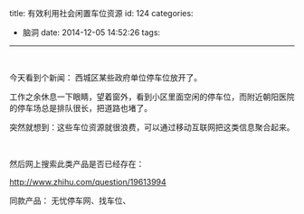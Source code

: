title: 有效利用社会闲置车位资源
id: 124
categories:
  - 脑洞
date: 2014-12-05 14:52:26
tags:
---

&nbsp;

今天看到个新闻： 西城区某些政府单位停车位放开了。

工作之余休息一下眼睛，望着窗外，看到小区里面空闲的停车位，而附近朝阳医院的停车场总是排队很长，把道路也堵了。

突然就想到：这些车位资源就很浪费，可以通过移动互联网把这类信息聚合起来。

&nbsp;

然后网上搜索此类产品是否已经存在：

http://www.zhihu.com/question/19613994

同款产品： 无忧停车网、找车位、